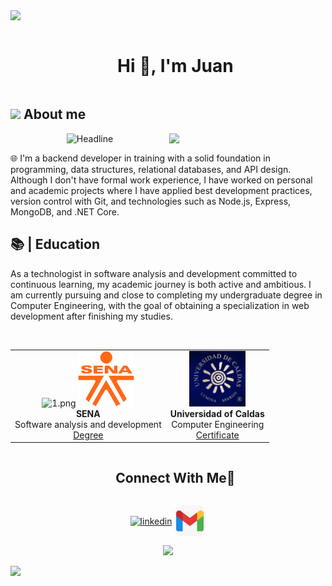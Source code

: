 <!--horizontal divider(gradiant)-->
<img src="https://user-images.githubusercontent.com/73097560/115834477-dbab4500-a447-11eb-908a-139a6edaec5c.gif">

<!--h1 without bottom border-->
<div id="user-content-toc">
  <ul align="center">
    <summary><h1 style="display: inline-block">Hi 👋, I'm Juan</h1></summary>
  </ul>
</div>

## <picture><img src = "https://github.com/7oSkaaa/7oSkaaa/blob/main/Images/about_me.gif?raw=true" width = 50px></picture> About me

<picture> <img align="right" src="https://github.com/7oSkaaa/7oSkaaa/blob/main/Images/Right_Side.gif?raw=true" width = 250px></picture>

<div align=center>
        <img src="https://readme-typing-svg.herokuapp.com?color=%236FDA44&size=32&center=true&vCenter=true&width=600&height=50&lines=Backend+Developer;Informatic+Engineer;Problem+Solver" alt="Headline" />
    </div>

🌐 I'm a backend developer in training with a solid foundation in programming, data structures, relational databases, and API design. Although I don't have formal work experience, I have worked on personal and academic projects where I have applied best development practices, version control with Git, and technologies such as Node.js, Express, MongoDB, and .NET Core.

<h2>📚 | Education</h2>
<p>As a technologist in software analysis and development committed to continuous learning, my academic journey is both active and ambitious. I am currently pursuing and close to completing my undergraduate degree in Computer Engineering, with the goal of obtaining a specialization in web development after finishing my studies.</p><br>

<div align="center">
  <table style="margin-left: auto; margin-right: auto;">
    <tr>
      <td align="center">
        <img src="https://thumbs4.imagebam.com/7d/3e/66/MESRJTA_t.png" height="40" alt="1.png"/>
        <img src="./senalogo.png" width="90" alt="Sena"/><br>
        <strong>SENA</strong><br>Software analysis and development<br>
        <a href="./diploma.pdf" target="_blank">Degree</a>
      </td>
      <td align="center">
       <img src="./ucaldas.png" width="90" alt="U caldas"/><br>
        <strong>Universidad of Caldas</strong><br>Computer Engineering<br>
        <a href="./certificadoUcaldas.pdf" target="_blank">Certificate</a>
      </td>
    </tr>
  </table>
</div>

<!-- Connect with me -->
<!--h2 without bottom border-->
<div id="user-content-toc">
  <ul align="center">
    <summary><h2 style="display: inline-block">Connect With Me🤝</h2></summary>
  </ul>
</div>

<!--icons and links-->
<p align="center">
<a href="https://www.linkedin.com/in/jerudev/" target="_blank"><img align="center" src="https://user-images.githubusercontent.com/88904952/234979284-68c11d7f-1acc-4f0c-ac78-044e1037d7b0.png" alt="linkedin" height="50" width="50" /></a>
<a href="juanerudev@gmail.com" target="blank"><img align="center" src="https://github.com/tandpfun/skill-icons/blob/main/icons/Gmail-Light.svg" alt="Gmail" height="50" width="50" /></a> 
</p>


<!--profile visit count-->
<div align="center">
  
[![](https://visitcount.itsvg.in/api?id=1010nishant&icon=3&color=6)](https://visitcount.itsvg.in)
  
</div>


<!--horizontal divider(gradiant)-->
<img src="https://user-images.githubusercontent.com/73097560/115834477-dbab4500-a447-11eb-908a-139a6edaec5c.gif">
